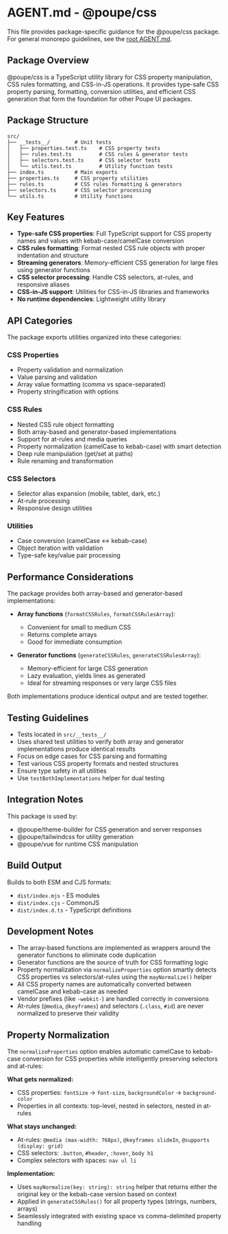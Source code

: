 # AGENT.md - @poupe/css

This file provides package-specific guidance for the @poupe/css package.
For general monorepo guidelines, see the [root AGENT.md](../../AGENT.md).

## Package Overview

@poupe/css is a TypeScript utility library for CSS property manipulation,
CSS rules formatting, and CSS-in-JS operations. It provides type-safe CSS
property parsing, formatting, conversion utilities, and efficient CSS
generation that form the foundation for other Poupe UI packages.

## Package Structure

```
src/
├── __tests__/        # Unit tests
│   ├── properties.test.ts    # CSS property tests
│   ├── rules.test.ts         # CSS rules & generator tests
│   ├── selectors.test.ts     # CSS selector tests
│   └── utils.test.ts         # Utility function tests
├── index.ts          # Main exports
├── properties.ts     # CSS property utilities
├── rules.ts          # CSS rules formatting & generators
├── selectors.ts      # CSS selector processing
└── utils.ts          # Utility functions
```

## Key Features

- **Type-safe CSS properties**: Full TypeScript support for CSS property
  names and values with kebab-case/camelCase conversion
- **CSS rules formatting**: Format nested CSS rule objects with proper
  indentation and structure
- **Streaming generators**: Memory-efficient CSS generation for large files
  using generator functions
- **CSS selector processing**: Handle CSS selectors, at-rules, and
  responsive aliases
- **CSS-in-JS support**: Utilities for CSS-in-JS libraries and frameworks
- **No runtime dependencies**: Lightweight utility library

## API Categories

The package exports utilities organized into these categories:

### CSS Properties
- Property validation and normalization
- Value parsing and validation
- Array value formatting (comma vs space-separated)
- Property stringification with options

### CSS Rules
- Nested CSS rule object formatting
- Both array-based and generator-based implementations
- Support for at-rules and media queries
- Property normalization (camelCase to kebab-case) with smart detection
- Deep rule manipulation (get/set at paths)
- Rule renaming and transformation

### CSS Selectors
- Selector alias expansion (mobile, tablet, dark, etc.)
- At-rule processing
- Responsive design utilities

### Utilities
- Case conversion (camelCase ↔ kebab-case)
- Object iteration with validation
- Type-safe key/value pair processing

## Performance Considerations

The package provides both array-based and generator-based implementations:

- **Array functions** (`formatCSSRules`, `formatCSSRulesArray`):
  - Convenient for small to medium CSS
  - Returns complete arrays
  - Good for immediate consumption

- **Generator functions** (`generateCSSRules`, `generateCSSRulesArray`):
  - Memory-efficient for large CSS generation
  - Lazy evaluation, yields lines as generated
  - Ideal for streaming responses or very large CSS files

Both implementations produce identical output and are tested together.

## Testing Guidelines

- Tests located in `src/__tests__/`
- Uses shared test utilities to verify both array and generator
  implementations produce identical results
- Focus on edge cases for CSS parsing and formatting
- Test various CSS property formats and nested structures
- Ensure type safety in all utilities
- Use `testBothImplementations` helper for dual testing

## Integration Notes

This package is used by:
- @poupe/theme-builder for CSS generation and server responses
- @poupe/tailwindcss for utility generation
- @poupe/vue for runtime CSS manipulation

## Build Output

Builds to both ESM and CJS formats:
- `dist/index.mjs` - ES modules
- `dist/index.cjs` - CommonJS
- `dist/index.d.ts` - TypeScript definitions

## Development Notes

- The array-based functions are implemented as wrappers around the
  generator functions to eliminate code duplication
- Generator functions are the source of truth for CSS formatting logic
- Property normalization via `normalizeProperties` option smartly detects
  CSS properties vs selectors/at-rules using the `mayNormalize()` helper
- All CSS property names are automatically converted between camelCase
  and kebab-case as needed
- Vendor prefixes (like `-webkit-`) are handled correctly in conversions
- At-rules (`@media`, `@keyframes`) and selectors (`.class`, `#id`) are
  never normalized to preserve their validity

## Property Normalization

The `normalizeProperties` option enables automatic camelCase to kebab-case
conversion for CSS properties while intelligently preserving selectors and at-rules:

**What gets normalized:**
- CSS properties: `fontSize` → `font-size`, `backgroundColor` → `background-color`
- Properties in all contexts: top-level, nested in selectors, nested in at-rules

**What stays unchanged:**
- At-rules: `@media (max-width: 768px)`, `@keyframes slideIn`, `@supports (display: grid)`
- CSS selectors: `.button`, `#header`, `:hover`, `body h1`
- Complex selectors with spaces: `nav ul li`

**Implementation:**
- Uses `mayNormalize(key: string): string` helper that returns either the original
  key or the kebab-case version based on context
- Applied in `generateCSSRules()` for all property types (strings, numbers, arrays)
- Seamlessly integrated with existing space vs comma-delimited property handling
